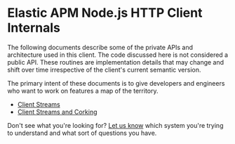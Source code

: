 # Elastic APM Node.js HTTP Client Internals

The following documents describe some of the private APIs and architecture used in this client.  The code discussed here is not considered a public API.  These routines are  implementation details that may change and shift over time irrespective of the client's current semantic version.    

The primary intent of these documents is to give developers and engineers who want to work on features a map of the territory.  

- [Client Streams](./client-streams.md)
- [Client Streams and Corking](./stream-corking.md)

Don't see what you're looking for?  [Let us know](https://github.com/elastic/apm-nodejs-http-client/issues) which system you're trying to understand and what sort of questions you have. 
